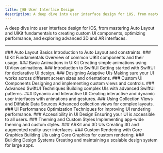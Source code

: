 ```yaml
---
title: 🎨🖼 User Interface Design
description: A deep dive into user interface design for iOS, from mastering Auto Layout and UIKit fundamentals to creating custom UI components, optimizing performance, and exploring advanced 3D and AR interfaces.
---
```

A deep dive into user interface design for iOS, from mastering Auto Layout and UIKit fundamentals to creating custom UI components, optimizing performance, and exploring advanced 3D and AR interfaces.

---

<Timeline horizontal>

<TimelineItem url='#' level='beginner' align='right'>
### Auto Layout Basics
Introduction to Auto Layout and constraints.
</TimelineItem>

<TimelineItem url='#' level='beginner' align='left'>
### UIKit Fundamentals
Overview of common UIKit components and their usage.
</TimelineItem>

<TimelineItem url='#' level='beginner' align='right'>
### Basic Animations in UIKit
Creating simple animations using UIView animations.
</TimelineItem>

<TimelineItem url='#' level='beginner' align='left'>
### Introduction to SwiftUI
Getting started with SwiftUI for declarative UI design.
</TimelineItem>

<TimelineItem url='#' level='beginner' align='right'>
### Designing Adaptive UIs
Making sure your UI works across different screen sizes and orientations.
</TimelineItem>

<TimelineItem url='#' level='intermediate' align='left'>
### Custom UI Components
Designing and implementing custom views and controls.
</TimelineItem>

<TimelineItem url='#' level='intermediate' align='right'>
### Advanced SwiftUI Techniques
Building complex UIs with advanced SwiftUI patterns.
</TimelineItem>

<TimelineItem url='#' level='intermediate' align='left'>
### Dynamic and Interactive UI
Creating interactive and dynamic user interfaces with animations and gestures.
</TimelineItem>

<TimelineItem url='#' level='intermediate' align='right'>
### Using Collection Views and Diffable Data Sources
Advanced collection views for complex layouts.
</TimelineItem>

<TimelineItem url='#' level='advanced' align='left'>
### UI Performance Optimization
Techniques for improving UI rendering performance.
</TimelineItem>

<TimelineItem url='#' level='advanced' align='right'>
### Accessibility in UI Design
Ensuring your UI is accessible to all users.
</TimelineItem>

<TimelineItem url='#' level='advanced' align='left'>
### Theming and Custom Styles
Implementing app-wide theming and custom styles.
</TimelineItem>

<TimelineItem url='#' level='advanced-pro' align='right'>
### ARKit and 3D UIs
Creating 3D and augmented reality user interfaces.
</TimelineItem>

<TimelineItem url='#' level='advanced-pro' align='left'>
### Custom Rendering with Core Graphics
Building UIs using Core Graphics for custom rendering.
</TimelineItem>

<TimelineItem url='#' level='advanced-pro' align='right'>
### Building Design Systems
Creating and maintaining a scalable design system for large apps.
</TimelineItem>

</Timeline>
